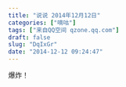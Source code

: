 ```yaml
---
title: "说说 2014年12月12日"
categories: ["嘀咕"]
tags: ["来自QQ空间 qzone.qq.com"]
draft: false
slug: "DqIxGr"
date: "2014-12-12 09:24:47"
---
```


爆炸！
